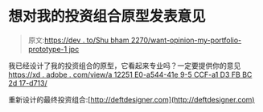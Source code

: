 # 想对我的投资组合原型发表意见

> 原文:[https://dev . to/Shu bham 2270/want-opinion-my-portfolio-prototype-1 jpc](https://dev.to/shubham2270/want-opinion-on-my-portfolio-prototype-1jpc)

我已经设计了我的投资组合的原型，它看起来专业吗？一定要提供你的意见[https://xd . adobe . com/view/a 12251 E0-a544-41e 9-5 CCF-a1 D3 FB BC 2d 17-d713/](https://xd.adobe.com/view/a12251e0-a544-41e9-5ccf-a1d3fbbc2d17-d713/)

重新设计的最终投资组合:[http://deftdesigner.com](http://deftdesigner.com)
